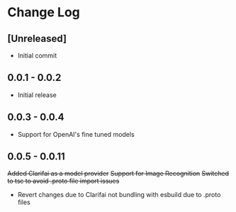 # Change Log

## [Unreleased]

- Initial commit

## 0.0.1 - 0.0.2

- Initial release

## 0.0.3 - 0.0.4

- Support for OpenAI's fine tuned models

## 0.0.5 - 0.0.11

<del>Added Clarifai as a model provider</del>
<del>Support for Image Recognition</del>
<del>Switched to tsc to avoid .proto file import issues</del>

- Revert changes due to Clarifai not bundling with esbuild due to .proto files
